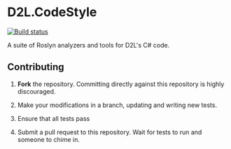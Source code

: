 # D2L.CodeStyle
 
[![Build status](https://ci.appveyor.com/api/projects/status/psw7acwi8s59be62/branch/master?svg=true)](https://ci.appveyor.com/project/Brightspace/d2l-codestyle-cf97m/branch/master)

A suite of Roslyn analyzers and tools for D2L's C# code.

## Contributing

1. **Fork** the repository. Committing directly against this repository is
   highly discouraged.

2. Make your modifications in a branch, updating and writing new tests.

3. Ensure that all tests pass

4. Submit a pull request to this repository. Wait for tests to run and someone
   to chime in.
